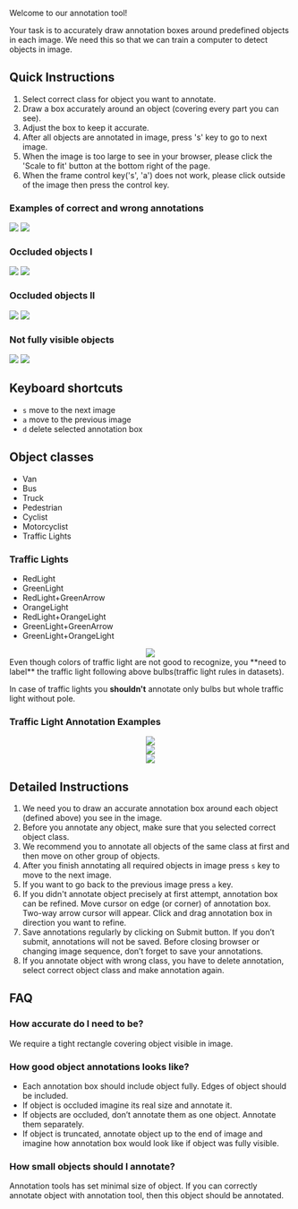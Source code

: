 Welcome to our annotation tool!

Your task is to accurately draw annotation boxes around predefined objects in each image.
We need this so that we can train a computer to detect objects in image.

## Quick Instructions
1. Select correct class for object you want to annotate.
2. Draw a box accurately around an object (covering every part you can see).
3. Adjust the box to keep it accurate.
4. After all objects are annotated in image, press 's' key to go to next image.
5. When the image is too large to see in your browser, please click the 'Scale to fit' button at the bottom right of the page.
6. When the frame control key('s', 'a') does not work, please click outside of the image then press the control key.

### Examples of correct and wrong annotations

![](http://i.imgur.com/eH7447y.png)
![](http://i.imgur.com/OJFawLh.png)

### Occluded objects I

![](http://i.imgur.com/konMqlX.png)
![](http://i.imgur.com/K4nrQ2G.png)

### Occluded objects II

![](http://i.imgur.com/Hw7mXi9.png)
![](http://i.imgur.com/WduYbXi.png)

### Not fully visible objects

![](http://i.imgur.com/gINgF8e.png)
![](http://i.imgur.com/8vrWefC.png)

## Keyboard shortcuts
- `s` move to the next image
- `a` move to the previous image
- `d` delete selected annotation box

## Object classes
- Van
- Bus
- Truck
- Pedestrian
- Cyclist
- Motorcyclist
- Traffic Lights

### Traffic Lights
- RedLight
- GreenLight
- RedLight+GreenArrow
- OrangeLight
- RedLight+OrangeLight
- GreenLight+GreenArrow
- GreenLight+OrangeLight

<center>
  <img src="http://i.imgur.com/tMdlITv.jpg"/><br/ >
</center>
Even though colors of traffic light are not good to recognize, you **need to label** the traffic light following above bulbs(traffic light rules in datasets).

In case of traffic lights you **shouldn't** annotate only bulbs but whole traffic light without pole.

### Traffic Light Annotation Examples
<center>
  <img src="http://i.imgur.com/hfPBBIW.png" /><br/ >
  <img src="http://i.imgur.com/gjRLznZ.png" /><br/ >
  <img src="http://i.imgur.com/YrsyYeI.png" />
</center>

## Detailed Instructions
1. We need you to draw an accurate annotation box around each object (defined above) you see in the image.
2. Before you annotate any object, make sure that you selected correct object class.
3. We recommend you to annotate all objects of the same class at first and then move on other group of objects.
4. After you finish annotating all required objects in image press `s` key to move to the next image.
5. If you want to go back to the previous image press `a` key.
6. If you didn't annotate object precisely at first attempt, annotation box can be refined. Move cursor on edge (or corner) of annotation box. Two-way arrow cursor will appear. Click and drag annotation box in direction you want to refine.
7. Save annotations regularly by clicking on Submit button. If you don’t submit, annotations will not be saved. Before closing browser or changing image sequence, don’t forget to save your annotations.
8. If you annotate object with wrong class, you have to delete annotation, select correct object class and make annotation again.

## FAQ
### How accurate do I need to be?
We require a tight rectangle covering object visible in image.

### How good object annotations looks like?
- Each annotation box should include object fully. Edges of object should be included.
- If object is occluded imagine its real size and annotate it.
- If objects are occluded, don’t annotate them as one object. Annotate them separately.
- If object is truncated, annotate object up to the end of image and imagine how annotation box would look like if object was fully visible.

### How small objects should I annotate?
Annotation tools has set minimal size of object. If you can correctly annotate object with annotation tool, then this object should be annotated.
